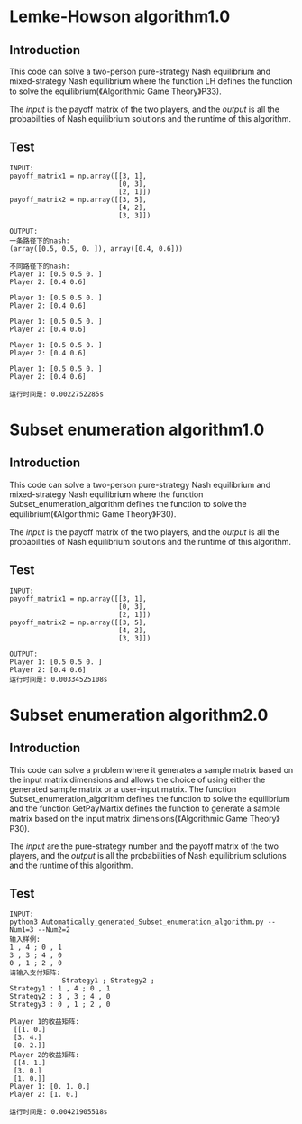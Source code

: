 # Lemke-Howson algorithm1.0

## Introduction

This code can solve a two-person pure-strategy Nash equilibrium and mixed-strategy Nash equilibrium where the function LH defines the function to solve the equilibrium(《Algorithmic Game Theory》P33).

The *input* is the payoff matrix of the two players, and the *output* is all the probabilities of Nash equilibrium solutions and the runtime of this algorithm.

## Test

```
INPUT:
payoff_matrix1 = np.array([[3, 1],
                           [0, 3],
                           [2, 1]])
payoff_matrix2 = np.array([[3, 5],
                           [4, 2],
                           [3, 3]])
```

```
OUTPUT:
一条路径下的nash:
(array([0.5, 0.5, 0. ]), array([0.4, 0.6]))

不同路径下的nash:
Player 1: [0.5 0.5 0. ]
Player 2: [0.4 0.6]

Player 1: [0.5 0.5 0. ]
Player 2: [0.4 0.6]

Player 1: [0.5 0.5 0. ]
Player 2: [0.4 0.6]

Player 1: [0.5 0.5 0. ]
Player 2: [0.4 0.6]

Player 1: [0.5 0.5 0. ]
Player 2: [0.4 0.6]

运行时间是: 0.0022752285s
```

# Subset enumeration algorithm1.0

## Introduction

This code can solve a two-person pure-strategy Nash equilibrium and mixed-strategy Nash equilibrium where the function Subset_enumeration_algorithm defines the function to solve the equilibrium(《Algorithmic Game Theory》P30).

The *input* is the payoff matrix of the two players, and the *output* is all the probabilities of Nash equilibrium solutions and the runtime of this algorithm.

## Test

```
INPUT:
payoff_matrix1 = np.array([[3, 1],
                           [0, 3],
                           [2, 1]])
payoff_matrix2 = np.array([[3, 5],
                           [4, 2],
                           [3, 3]])
```

```
OUTPUT:
Player 1: [0.5 0.5 0. ]
Player 2: [0.4 0.6]
运行时间是: 0.00334525108s
```

# Subset enumeration algorithm2.0

## Introduction

This code can solve a problem where it generates a sample matrix based on the input matrix dimensions and allows the choice of using either the generated sample matrix or a user-input matrix. The function Subset_enumeration_algorithm defines the function to solve the equilibrium and the function GetPayMartix defines the function to generate a sample matrix based on the input matrix dimensions(《Algorithmic Game Theory》P30).

The *input* are the pure-strategy number and the payoff matrix of the two players, and the *output* is all the probabilities of Nash equilibrium solutions and the runtime of this algorithm.

## Test

```
INPUT:
python3 Automatically_generated_Subset_enumeration_algorithm.py --Num1=3 --Num2=2
输入样例:
1 , 4 ; 0 , 1
3 , 3 ; 4 , 0
0 , 1 ; 2 , 0
请输入支付矩阵:
             Strategy1 ; Strategy2 ; 
Strategy1 : 1 , 4 ; 0 , 1
Strategy2 : 3 , 3 ; 4 , 0
Strategy3 : 0 , 1 ; 2 , 0
```

```
Player 1的收益矩阵:
 [[1. 0.]
 [3. 4.]
 [0. 2.]]
Player 2的收益矩阵:
 [[4. 1.]
 [3. 0.]
 [1. 0.]]
Player 1: [0. 1. 0.]
Player 2: [1. 0.]

运行时间是: 0.00421905518s
```

